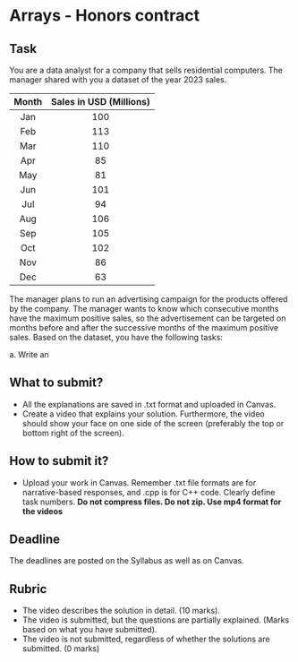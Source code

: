 # Arrays - Honors contract

## Task
You are a data analyst for a company that sells residential computers. The manager shared with you a dataset of the year 2023 sales.

| __Month__ | __Sales in USD (Millions)__ |
| :-------: | :------------:|
| Jan | 100|
| Feb | 113 |
| Mar | 110 |
| Apr | 85 |
| May | 81 |
| Jun | 101 |
| Jul | 94 |
| Aug | 106 |
| Sep | 105|
| Oct | 102 |
| Nov | 86 |
| Dec | 63 |

The manager plans to run an advertising campaign for the products offered by the company. The manager wants to know which consecutive months have the maximum positive sales, so the advertisement can be targeted on months before and after the successive months of the maximum positive sales. Based on the dataset, you have the following tasks:

a. Write an 



## What to submit?  

- All the explanations are saved in .txt format and uploaded in Canvas.
- Create a video that explains your solution. Furthermore, the video should show your face on one side of the screen (preferably the top or bottom right of the screen). 

## How to submit it?
- Upload your work in Canvas. Remember .txt file formats are for narrative-based responses, and .cpp is for C++ code. Clearly define task numbers. __Do not compress files. Do not zip. Use mp4 format for the videos__

## Deadline
The deadlines are posted on the Syllabus as well as on Canvas.

## Rubric
- The video describes the solution in detail. (10 marks).  
- The video is submitted, but the questions are partially explained. (Marks based on what you have submitted).  
- The video is not submitted, regardless of whether the solutions are submitted. (0 marks)

